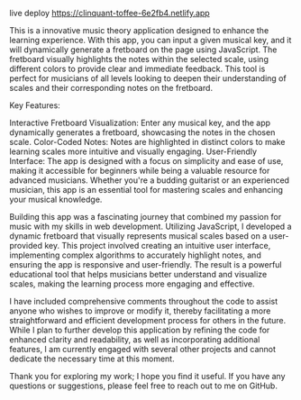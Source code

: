 live deploy https://clinquant-toffee-6e2fb4.netlify.app

This is a innovative music theory application designed to enhance the learning experience. With this app, you can input a given musical key, and it will dynamically generate a fretboard on the page using JavaScript. The fretboard visually highlights the notes within the selected scale, using different colors to provide clear and immediate feedback. This tool is perfect for musicians of all levels looking to deepen their understanding of scales and their corresponding notes on the fretboard.

Key Features:

Interactive Fretboard Visualization: Enter any musical key, and the app dynamically generates a fretboard, showcasing the notes in the chosen scale.
Color-Coded Notes: Notes are highlighted in distinct colors to make learning scales more intuitive and visually engaging.
User-Friendly Interface: The app is designed with a focus on simplicity and ease of use, making it accessible for beginners while being a valuable resource for advanced musicians.
Whether you're a budding guitarist or an experienced musician, this app is an essential tool for mastering scales and enhancing your musical knowledge.


Building this app was a fascinating journey that combined my passion for music with my skills in web development. Utilizing JavaScript, I developed a dynamic fretboard that visually represents musical scales based on a user-provided key. This project involved creating an intuitive user interface, implementing complex algorithms to accurately highlight notes, and ensuring the app is responsive and user-friendly. The result is a powerful educational tool that helps musicians better understand and visualize scales, making the learning process more engaging and effective. 

I have included comprehensive comments throughout the code to assist anyone who wishes to improve or modify it, thereby facilitating a more straightforward and efficient development process for others in the future. While I plan to further develop this application by refining the code for enhanced clarity and readability, as well as incorporating additional features, I am currently engaged with several other projects and cannot dedicate the necessary time at this moment.

Thank you for exploring my work; I hope you find it useful. If you have any questions or suggestions, please feel free to reach out to me on GitHub.